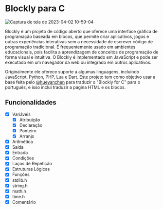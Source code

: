 # Blockly para C

![Captura de tela de 2023-04-02 10-59-04](https://user-images.githubusercontent.com/9157977/229357578-d88c4d83-75bc-4aca-971b-169eaf543bcb.png)

Blockly é um projeto de código aberto que oferece uma interface gráfica de programação baseada em blocos, que permite criar aplicativos, jogos e outras experiências interativas sem a necessidade de escrever código de programação tradicional. É frequentemente usado em ambientes educacionais, pois facilita a aprendizagem de conceitos de programação de forma visual e intuitiva. O Blockly é implementado em JavaScript e pode ser executado em um navegador da web ou integrado em outros aplicativos. 

Originalmente ele oferece suporte a algumas linguagens, incluindo JavaScript, Python, PHP, Lua e Dart. Este projeto tem como objetivo usar a base feita pelo [@hueyanchen](https://github.com/hueyanchen) para traduzir o "Blockly for C" para o português, e isso inclui traduzir a página HTML e os blocos.

## Funcionalidades 

- [x] Variáveis
  - [x] Atribuição 
  - [x] Declaração
  - [x] Ponteiro
  - [x] Arranjo
- [x] Aritmética
- [x] Saída
- [x] Entrada
- [x] Condições
- [x] Laços de Repetição
- [x] Estruturas Lógicas
- [x] Funções
- [x] stdlib.h
- [x] string.h
- [x] math.h
- [x] time.h
- [x] Comentário
